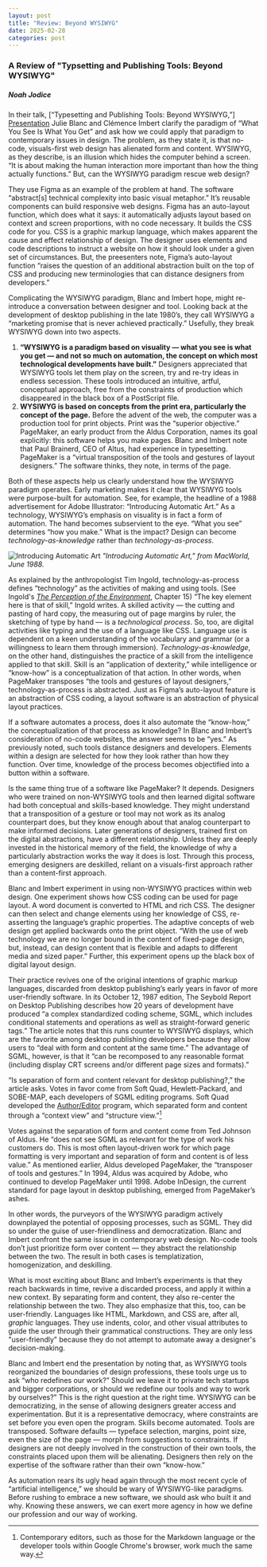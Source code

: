 ```yaml
---
layout: post
title: "Review: Beyond WYSIWYG"
date: 2025-02-28
categories: post
---
```

### A Review of "Typsetting and Publishing Tools: Beyond WYSIWYG"
##### _Noah Jodice_
In their talk, [“Typesetting and Publishing Tools: Beyond WYSIWYG,”] [Presentation] Julie Blanc and Clémence Imbert clarify the paradigm of “What You See Is What You Get” and ask how we could apply that paradigm to contemporary issues in design. The problem, as they state it, is that no-code, visuals-first web design has alienated form and content. WYSIWYG, as they describe, is an illusion which hides the computer behind a screen. “It is about making the human interaction more important than how the thing actually functions.” But, can the WYSIWYG paradigm rescue web design?

They use Figma as an example of the problem at hand. The software “abstract[s] technical complexity into basic visual metaphor.” It’s reusable components can build responsive web designs. Figma has an auto-layout function, which does what it says: it automatically adjusts layout based on context and screen proportions, with no code necessary. It builds the CSS code for you. CSS is a graphic markup language, which makes apparent the cause and effect relationship of design. The designer uses elements and code descriptions to instruct a website on how it should look under a given set of circumstances. But, the preesenters note, Figma’s auto-layout function “raises the question of an additional abstraction built on the top of CSS and producing new terminologies that can distance designers from developers.”

Complicating the WYSIWYG paradigm, Blanc and Imbert hope, might re-introduce a conversation between designer and tool. Looking back at the development of desktop publishing in the late 1980’s, they call WYSIWYG a “marketing promise that is never achieved practically.” Usefully, they break WYSIWYG down into two aspects.  
1. **“WYSIWYG is a paradigm based on visuality — what you see is what you get — and not so much on automation, the concept on which most technological developments have built.”** Designers appreciated that WYSIWYG tools let them play on the screen, try and re-try ideas in endless secession. These tools introduced an intuitive, artful, conceptual approach, free from the constraints of production which disappeared in the black box of a PostScript file.
2. **WYSIWYG is based on concepts from the print era, particularly the concept of the page.** Before the advent of the web, the computer was a production tool for print objects. Print was the “superior objective.” PageMaker, an early product from the Aldus Corporation, names its goal explicitly: this software helps you make pages. Blanc and Imbert note that Paul Brainerd, CEO of Altus, had experience in typesetting. PageMaker is a “virtual transposition of the tools and gestures of layout designers.” The software thinks, they note, in terms of the page.

Both of these aspects help us clearly understand how the WYSIWYG paradigm operates. Early marketing makes it clear that WYSIWYG tools were purpose-built for automation. See, for example, the headline of a 1988 advertisement for Adobe Illustrator: “Introducing Automatic Art.” As a technology, WYSIWYG’s emphasis on visuality is in fact a form of automation. The hand becomes subservient to the eye. “What you see” determines “how you make.” What is the impact? Design can become _technology-as-knowledge_ rather than _technology-as-process_.

![Introducing Automatic Art](https://www.dropbox.com/scl/fi/evd9a5nc2wyplziyhj4dk/MacWorld_8806_June_1988_.jpg?rlkey=mc9lqja3rar9l5wsjzp1aq190&st=sgd5z8ej&raw=1)
*"Introducing Automatic Art," from _MacWorld_, June 1988.*

As explained by the anthropologist Tim Ingold, technology-as-process defines “technology” as the activities of making and using tools. (See Ingold's [_The Perception of the Environment_][Ingold], Chapter 15) “The key element here is that of skill,” Ingold writes. A skilled activity — the cutting and pasting of hard copy, the measuring out of page margins by ruler, the sketching of type by hand — is a _technological process_. So, too, are digital activities like typing and the use of a language like CSS. Language use is dependent on a keen understanding of the vocabulary and grammar (or a willingness to learn them through immersion). _Technology-as-knowledge_, on the other hand, distinguishes the practice of a skill from the intelligence applied to that skill. Skill is an “application of dexterity,” while intelligence or “know-how” is a conceptualization of that action. In other words, when PageMaker transposes “the tools and gestures of layout designers,” technology-as-process is abstracted. Just as Figma’s auto-layout feature is an abstraction of CSS coding, a layout software is an abstraction of physical layout practices.

If a software automates a process, does it also automate the “know-how,” the conceptualization of that process as knowledge? In Blanc and Imbert’s consideration of no-code websites, the answer seems to be “yes.” As previously noted, such tools distance designers and developers. Elements within a design are selected for how they look rather than how they function. Over time, knowledge of the process becomes objectified into a button within a software.

Is the same thing true of a software like PageMaker? It depends. Designers who were trained on non-WYSIWYG tools and then learned digital software had both conceptual and skills-based knowledge. They might understand that a transposition of a gesture or tool may not work as its analog counterpart does, but they know enough about that analog counterpart to make informed decisions. Later generations of designers, trained first on the digital abstractions, have a different relationship. Unless they are deeply invested in the historical memory of the field, the knowledge of why a particularly abstraction works the way it does is lost. Through this process, emerging designers are deskilled, reliant on a visuals-first approach rather than a content-first approach.

Blanc and Imbert experiment in using non-WYSIWYG practices within web design. One experiment shows how CSS coding can be used for page layout. A word document is converted to HTML and rich CSS. The designer can then select and change elements using her knowledge of CSS, re-asserting the language’s graphic properties. The adaptive concepts of web design get applied backwards onto the print object. “With the use of web technology we are no longer bound in the content of fixed-page design, but, instead, can design content that is flexible and adapts to different media and sized paper.” Further, this experiment opens up the black box of digital layout design.

Their practice revives one of the original intentions of graphic markup languages, discarded from desktop publishing’s early years in favor of more user-friendly software. In its October 12, 1987 edition, The Seybold Report on Desktop Publishing describes how 20 years of development have produced “a complex standardized coding scheme, SGML, which includes conditional statements and operations as well as straight-forward generic tags.” The article notes that this runs counter to WYSIWYG displays, which are the favorite among desktop publishing developers because they allow users to “deal with form and content at the same time.” The advantage of SGML, however, is that it “can be recomposed to any reasonable format (including display CRT screens and/or different page sizes and formats).”

“Is separation of form and content relevant for desktop publishing?,” the article asks. Votes in favor come from Soft Quad, Hewlett-Packard, and SOBE-MAP, each developers of SGML editing programs. Soft Quad developed the [Author/Editor][1] program, which separated form and content through a “context view” and “structure view.”[^1]

Votes against the separation of form and content come from Ted Johnson of Aldus. He “does not see SGML as relevant for the type of work his customers do. This is most often layout-driven work for which page formatting is very important and separation of form and content is of less value.” As mentioned earlier, Aldus developed PageMaker, the “transposer of tools and gestures.” In 1994, Aldus was acquired by Adobe, who continued to develop PageMaker until 1998. Adobe InDesign, the current standard for page layout in desktop publishing, emerged from PageMaker’s ashes.

In other words, the purveyors of the WYSIWYG paradigm actively downplayed the potential of opposing processes, such as SGML. They did so under the guise of user-friendliness and democratization. Blanc and Imbert confront the same issue in contemporary web design. No-code tools don’t just prioritize form over content — they abstract the relationship between the two. The result in both cases is templatization, homogenization, and deskilling.

What is most exciting about Blanc and Imbert’s experiments is that they reach backwards in time, revive a discarded process, and apply it within a new context. By separating form and content, they also re-center the relationship between the two.  They also emphasize that this, too, can be user-friendly. Languages like HTML, Markdown, and CSS are, after all, _graphic_ languages. They use indents, color, and other visual attributes to guide the user through their grammatical constructions. They are only less "user-friendly" because they do not attempt to automate away a designer's decision-making.

Blanc and Imbert end the presentation by noting that, as WYSIWYG tools reorganized the boundaries of design professions, these tools urge us to ask “who redefines our work?” Should we leave it to private tech startups and bigger corporations, or should we redefine our tools and way to work by ourselves?” This is the right question at the right time. WYSIWYG can be democratizing, in the sense of allowing designers greater access and experimentation. But it is a representative democracy, where constraints are set before you even open the program. Skills become automated. Tools are transposed. Software defaults — typeface selection, margins, point size, even the size of the page — morph from suggestions to constraints. If designers are not deeply involved in the construction of their own tools, the constraints placed upon them will be alienating. Designers then rely on the expertise of the software rather than their own “know-how.”

As automation rears its ugly head again through the most recent cycle of “artificial intelligence,” we should be wary of WYSIWYG-like paradigms. Before rushing to embrace a new software, we should ask who built it and why. Knowing these answers, we can exert more agency in how we define our profession and our way of working.

[^1]: Contemporary editors, such as those for the Markdown language or the developer tools within Google Chrome's browser, work much the same way.

[Presentation]: <https://www.vimeo.com/1059453726> (Presentation)
[1]: <https://xml.coverpages.org/textp1.html#Author/Editor>
[Ingold]: https://leiaarqueologia.wordpress.com/wp-content/uploads/2017/08/the-perception-of-the-environment-tim-ingold.pdf


